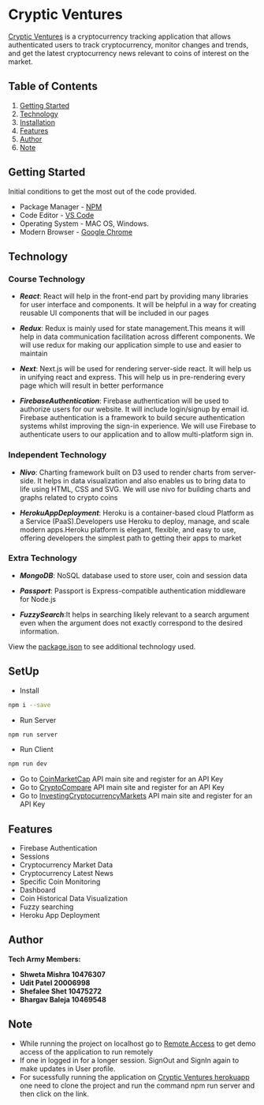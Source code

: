 # Cryptic Ventures

[Cryptic Ventures](https://crypticventures.herokuapp.com/) is a cryptocurrency tracking application that allows authenticated users to track cryptocurrency, monitor changes and trends, and get the latest cryptocurrency news relevant to coins of interest on the market.

## Table of Contents

1. [Getting Started](#getting-started)
2. [Technology](#technology)
3. [Installation](#installation)
4. [Features](#features)
5. [Author](#author)
6. [Note](#Note)

## Getting Started

Initial conditions to get the most out of the code provided.

- Package Manager - [NPM](https://nodejs.org/en/)
- Code Editor - [VS Code](https://code.visualstudio.com/)
- Operating System - MAC OS, Windows.
- Modern Browser - [Google Chrome](https://www.google.com/chrome/)

## Technology

### Course Technology

- **_React_**: React will help in the front-end part by providing many libraries for user interface and components. It will be helpful in a way for creating reusable UI components that will be included in our pages <br>

- **_Redux_**: Redux is mainly used for state management.This means it will help in data communication facilitation across different components. We will use redux for making our application simple to use and easier to maintain <br>

- **_Next_**: Next.js will be used for rendering server-side react. It will help us in unifying react and express. This will help us in pre-rendering every page which will result in better performance <br>

- **_FirebaseAuthentication_**: Firebase authentication will be used to authorize users for our website. It will include login/signup by email id. Firebase authentication is a framework to build secure authentication systems whilst improving the sign-in experience. We will use Firebase to authenticate users to our application and to allow multi-platform sign in. <br>

### Independent Technology

- **_Nivo_**: Charting framework built on D3 used to render charts from server-side. It helps in data visualization and also enables us to bring data to life using HTML, CSS and SVG. We will use nivo for building charts and graphs related to crypto coins <br>

- **_HerokuAppDeployment_**: Heroku is a container-based cloud Platform as a Service (PaaS).Developers use Heroku to deploy, manage, and scale modern apps.Heroku platform is elegant, flexible, and easy to use, offering developers the simplest path to getting their apps to market <br>

### Extra Technology

- **_MongoDB_**: NoSQL database used to store user, coin and session data <br>

- **_Passport_**: Passport is Express-compatible authentication middleware for Node.js <br>

- **_FuzzySearch_**:It helps in searching likely relevant to a search argument even when the argument does not exactly correspond to the desired information.<br>


View the [package.json](https://github.com/upatel6/cs554_TechArmy_final_project/blob/main/package.json) to see additional technology used.

## SetUp

- Install

```bash
npm i --save
```

- Run Server 

```bash
npm run server
```

- Run Client 

```bash
npm run dev 
```

- Go to [CoinMarketCap](https://coinmarketcap.com/api/) API main site and register for an API Key
- Go to [CryptoCompare](https://min-api.cryptocompare.com/) API main site and register for an API Key
- Go to [InvestingCryptocurrencyMarkets](https://rapidapi.com/apidojo/api/investing-cryptocurrency-markets) API main site and register for an API Key

## Features

- Firebase Authentication
- Sessions
- Cryptocurrency Market Data
- Cryptocurrency Latest News
- Specific Coin Monitoring
- Dashboard
- Coin Historical Data Visualization
- Fuzzy searching
- Heroku App Deployment

## Author

**Tech Army Members:**
 - **Shweta Mishra 10476307**
 - **Udit Patel 20006998**
 - **Shefalee Shet 10475272**
 - **Bhargav Baleja 10469548**

## Note

- While running the project on localhost go to  [Remote Access](https://cors-anywhere.herokuapp.com/) to get demo access of the application to run remotely
- If one in logged in for a longer session. SignOut and SignIn again to make updates in User profile.
- For sucessfully running the application on [Cryptic Ventures herokuapp](https://crypticventures.herokuapp.com/) one need to clone the project and run the command npm run server and then click on the link.
